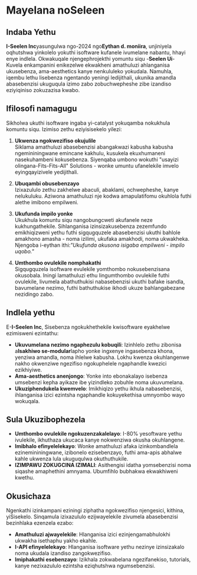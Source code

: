 # Mayelana noSeleen

## Indaba Yethu

**I-Seelen Inc**yasungulwa ngo-2024 ngo**Eythan d. moniira**, unjiniyela oqhutshwa yinkolelo yokuthi isoftware kufanele ivumelane nabantu, hhayi enye indlela. Okwakuqale njengephrojekthi yomuntu siqu -**Seelen Ui**- Kuvela enkampanini enikezelwe ekwakheni amathuluzi ahlanganisa ukusebenza, ama-aesthetics kanye nenkululeko yokudala. Namuhla, iqembu lethu lisebenza ngentando yeningi ledijithali, ukunika amandla abasebenzisi ukuguqula izimo zabo zobuchwepheshe zibe izandiso eziyiqiniso zokuzazisa kwabo.

## Ifilosofi namagugu

Sikholwa ukuthi isoftware ingaba yi-catalyst yokuqamba nokukhula komuntu siqu. Izimiso zethu eziyisisekelo yilezi:

1. **Ukwenza ngokwezifiso okujulile**\
   Siklama amathuluzi abasebenzisi abangakwazi kabusha kabusha ngemininingwane emincane kakhulu, kusukela ekuxhumaneni nasekuhambeni kokusebenza. Siyenqaba umbono wokuthi "usayizi olingana-Fits-Fits-All" Solutions - wonke umuntu ufanelekile imvelo eyingqayizivele yedijithali.

2. **Ubuqambi obusebenzayo**\
   Izixazululo zethu zakhelwe abaculi, abaklami, ochwepheshe, kanye nelukuluku. Aziwona amathuluzi nje kodwa amapulatifomu okuhlola futhi alethe imibono empilweni.

3. **Ukufunda impilo yonke**\
   Ukukhula komuntu siqu nangobungcweti akufanele neze kukhungathekile. Sihlanganisa izinsizakusebenza zezemfundo emikhiqizweni yethu futhi sigqugquzele abasebenzisi ukuthi bahlole amakhono amasha - noma izilimi, ukufaka amakhodi, noma ukwakheka. Njengoba i-eythan ithi:*"Ukufunda akusona isigaba empilweni - impilo uqobo."*

4. **Umthombo ovulekile nomphakathi**\
   Sigqugquzela isoftware evulekile yomthombo nokusebenzisana okusobala. Iningi lamathuluzi ethu lingumthombo ovulekile futhi ovulekile, livumela abathuthukisi nabasebenzisi ukuthi bafake isandla, bavumelane nezimo, futhi bathuthukise ikhodi ukuze bahlangabezane nezidingo zabo.

## Indlela yethu

E-**I-Seelen Inc**, Sisebenza ngokukhethekile kwisoftware eyakhelwe ezimisweni ezintathu:

* **Ukuvumelana nezimo ngaphezulu kobuqili**: Izinhlelo zethu zibonisa a**Isakhiwo se-modular**lapho yonke ingxenye ingasebenza khona, yenziwa amandla, noma ihlelwe kabusha. Lokhu kwenza okuhlangenwe nakho okwenziwe ngezifiso ngokuphelele ngaphandle kwezici ezikhiyiwe.
* **Ama-aesthetics anenjongo**: Yonke into ebonakalayo isebenza umsebenzi kepha ayikaze ibe yizindleko zobuhle noma ukuvumelana.
* **Ukuziphendukela kwemvelo**: Imikhiqizo yethu ikhula nabasebenzisi, ihlanganisa izici ezintsha ngaphandle kokuyekethisa umnyombo wayo wokuqala.

## Sula Ukuzibophezela

* **Umthombo ovulekile ngokuzenzakalelayo**: I-80% yesoftware yethu ivulekile, ikhuthaza ukucaca kanye nokwenziwa okusha okuhlangene.
* **Imibhalo efinyelelekayo**: Wonke amathuluzi afaka izinkombandlela ezinemininingwane, izibonelo ezisebenzayo, futhi ama-apis abhalwe kahle ukwenza lula ukuguqulwa okuthuthukile.
* **IZIMPAWU ZOKUGCINA IZIMALI**: Asithengisi idatha yomsebenzisi noma siqashe amaphethini amnyama. Ubumfihlo bubhakwa ekwakhiweni kwethu.

## Okusichaza

Ngenkathi izinkampani eziningi ziphatha ngokwezifiso njengesici, kithina, yiSisekelo. Sinqamula izixazululo ezijwayelekile zivumela abasebenzisi bezinhlaka ezenzela ezabo:

* **Amathuluzi ajwayelekile**: Hlanganisa izici ezinjengamabhulokhi ukwakha isethaphu yakho ekahle.
* **I-API efinyelelekayo**: Hlanganisa isoftware yethu nezinye izinsizakalo noma ukudala izandiso zangokwezifiso.
* **Imiphakathi esebenzayo**: Izikhala zokwabelana ngezifanekiso, tutorials, kanye nezixazululo ezintsha eziqhutshwa ngumsebenzisi.
